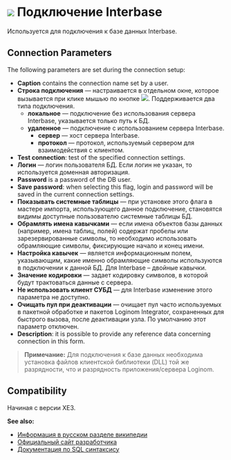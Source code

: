 # ![ ](../../../images/icons/data-sources/db-interbase_default.svg) Подключение Interbase

Используется для подключения к базе данных Interbase.

## Connection Parameters

The following parameters are set during the connection setup:

* **Caption** contains the connection name set by a user.
* **Строка подключения** — настраивается в отдельном окне, которое вызывается при клике мышью по кнопке ![ ](../../../images/extjs-theme/form/open-trigger/open-trigger_default.svg). Поддерживается два типа подключения.
   * **локальное** — подключение без использования сервера Interbase, указывается только путь к БД.
   * **удаленное** — подключение с использованием сервера Interbase.
      * **сервер** — хост сервера Interbase.
      * **протокол** — протокол, используемый сервером для взаимодействия с клиентом.
* **Test connection**: test of the specified connection settings.
* **Логин** — логин пользователя БД. Если логин не указан, то используется доменная авторизация.
* **Password** is a password of the DB user.
* **Save password**: when selecting this flag, login and password will be saved in the current connection settings.
* **Показывать системные таблицы** — при установке этого флага в мастере импорта, использующего данное подключение, становятся видимы доступные пользователю системные таблицы БД.
* **Обрамлять имена кавычками** — если имена объектов базы данных (например, имена таблиц, полей) содержат пробелы или зарезервированные символы, то необходимо использовать обрамляющие символы, фиксирующие начало и конец имени.
* **Настройка кавычек** — является информационным полем, указывающим, какие именно обрамляющие символы используются в подключении к данной БД. Для Interbase – двойные кавычки.
* **Значение кодировки** — задает кодировку символов, в которой будут трактоваться данные с сервера.
* **Не использовать клиент СУБД** —  для Interbase изменение этого параметра не доступно.
* **Очищать пул при деактивации** — очищает пул часто используемых в пакетной обработке и пакетов Loginom Integrator, сохраненных для быстрого вызова, после деактивации узла. По умолчанию этот параметр отключен.
* **Description**: it is possible to provide any reference data concerning connection in this form.

> **Примечание:** Для подключения к базе данных необходима установка файлов клиентской библиотеки (DLL) той же разрядности, что и разрядность приложения/сервера Loginom.

## Compatibility

Начиная с версии XE3.

**See also:**

* [Информация в русском разделе википедии](https://ru.wikipedia.org/wiki/Interbase)
* [Официальный сайт разработчика](https://www.embarcadero.com/ru/products/interbase)
* [Документация по SQL синтаксису](http://docwiki.embarcadero.com/InterBase/2017/en/Embedded_SQL_Guide)
